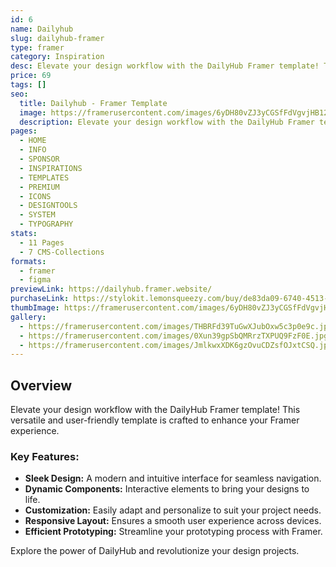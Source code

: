 ```yaml
---
id: 6
name: Dailyhub
slug: dailyhub-framer
type: framer
category: Inspiration
desc: Elevate your design workflow with the DailyHub Framer template! This versatile and user-friendly template is crafted to enhance your Framer experience.
price: 69
tags: []
seo:
  title: Dailyhub - Framer Template
  image: https://framerusercontent.com/images/6yDH80vZJ3yCGSfFdVgvjHB120s.jpg?scale-down-to=1024
  description: Elevate your design workflow with the DailyHub Framer template! This versatile and user-friendly template is crafted to enhance your Framer experience.
pages:
  - HOME
  - INFO
  - SPONSOR
  - INSPIRATIONS
  - TEMPLATES
  - PREMIUM
  - ICONS
  - DESIGNTOOLS
  - SYSTEM
  - TYPOGRAPHY
stats:
  - 11 Pages
  - 7 CMS-Collections
formats:
  - framer
  - figma
previewLink: https://dailyhub.framer.website/
purchaseLink: https://stylokit.lemonsqueezy.com/buy/de83da09-6740-4513-8a30-1c7fa8d3cb39
thumbImage: https://framerusercontent.com/images/6yDH80vZJ3yCGSfFdVgvjHB120s.jpg?scale-down-to=1024
gallery:
  - https://framerusercontent.com/images/THBRFd39TuGwXJubOxw5c3p0e9c.jpg?scale-down-to=1024
  - https://framerusercontent.com/images/0Xun39gpSbQMRrzTXPUQ9FzF0E.jpg?scale-down-to=1024
  - https://framerusercontent.com/images/JmlkwxXDK6gzOvuCDZsfOJxtCSQ.jpg?scale-down-to=1024
---
```


## Overview

Elevate your design workflow with the DailyHub Framer template! This versatile and user-friendly template is crafted to enhance your Framer experience.

### Key Features:

- **Sleek Design:** A modern and intuitive interface for seamless navigation.
- **Dynamic Components:** Interactive elements to bring your designs to life.
- **Customization:** Easily adapt and personalize to suit your project needs.
- **Responsive Layout:** Ensures a smooth user experience across devices.
- **Efficient Prototyping:** Streamline your prototyping process with Framer.

Explore the power of DailyHub and revolutionize your design projects.
